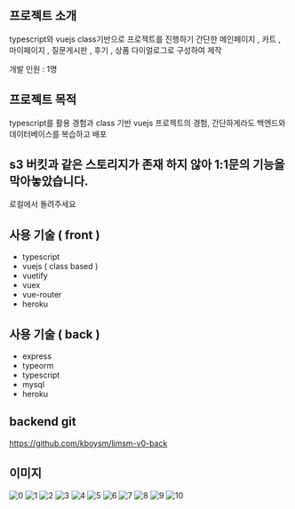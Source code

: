 ## 프로젝트 소개   
typescript와 vuejs class기반으로 프로젝트를 진행하기 
간단한 메인페이지 , 카트 , 마이페이지 , 질문게시판 , 후기 , 상품 다이얼로그로 구성하여 제작

개발 인원 : 1명

## 프로젝트 목적   
typescript를 활용 경험과 class 기반 vuejs 프로젝트의 경험, 간단하게라도 백엔드와 데이터베이스를 복습하고 배포

## s3 버킷과 같은 스토리지가 존재 하지 않아 1:1문의 기능을 막아놓았습니다.
로컬에서 돌려주세요

## 사용 기술 ( front )
 - typescript
 - vuejs ( class based )
 - vuetify
 - vuex
 - vue-router
 - heroku

## 사용 기술 ( back )
 - express
 - typeorm
 - typescript
 - mysql
 - heroku

## backend git
https://github.com/kboysm/limsm-v0-back

## 이미지

![0](https://user-images.githubusercontent.com/51103479/109596716-23a1a000-7b5a-11eb-8358-ea7c915af9d1.PNG)
![1](https://user-images.githubusercontent.com/51103479/109596723-24d2cd00-7b5a-11eb-8d58-58edd5139ac1.PNG)
![2](https://user-images.githubusercontent.com/51103479/109596724-24d2cd00-7b5a-11eb-9194-d37885588f49.PNG)
![3](https://user-images.githubusercontent.com/51103479/109596727-256b6380-7b5a-11eb-8181-e3a6c405d037.PNG)
![4](https://user-images.githubusercontent.com/51103479/109596729-2603fa00-7b5a-11eb-9b91-e4fa0bec2b45.PNG)
![5](https://user-images.githubusercontent.com/51103479/109596733-2603fa00-7b5a-11eb-8bab-0a70e2a4be60.PNG)
![6](https://user-images.githubusercontent.com/51103479/109596734-269c9080-7b5a-11eb-88f6-43eb355b6cf6.PNG)
![7](https://user-images.githubusercontent.com/51103479/109596735-269c9080-7b5a-11eb-8020-248849eca0f6.PNG)
![8](https://user-images.githubusercontent.com/51103479/109596737-27352700-7b5a-11eb-85ee-d8ca2e5f5522.PNG)
![9](https://user-images.githubusercontent.com/51103479/109596738-27352700-7b5a-11eb-8d1d-624576948fee.PNG)
![10](https://user-images.githubusercontent.com/51103479/109596740-27cdbd80-7b5a-11eb-8875-dc1cc66cce7e.PNG)